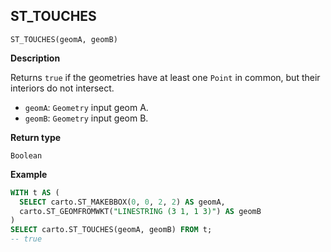 ## ST_TOUCHES

```sql:signature
ST_TOUCHES(geomA, geomB)
```

**Description**

Returns `true` if the geometries have at least one `Point` in common, but their interiors do not intersect.

* `geomA`: `Geometry` input geom A.
* `geomB`: `Geometry` input geom B.

**Return type**

`Boolean`

**Example**

```sql
WITH t AS (
  SELECT carto.ST_MAKEBBOX(0, 0, 2, 2) AS geomA,
  carto.ST_GEOMFROMWKT("LINESTRING (3 1, 1 3)") AS geomB
)
SELECT carto.ST_TOUCHES(geomA, geomB) FROM t;
-- true
```
